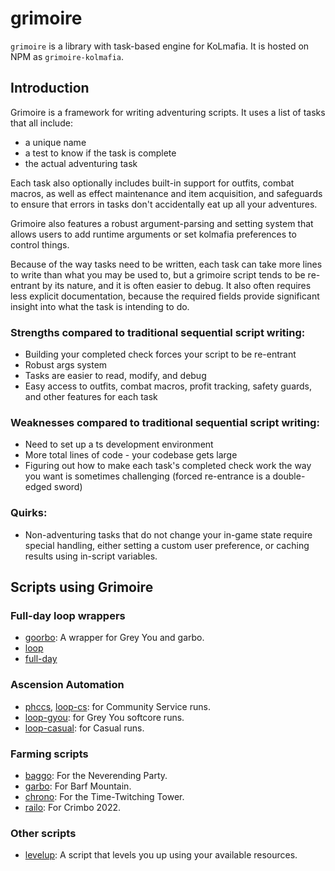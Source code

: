 # grimoire

`grimoire` is a library with task-based engine for KoLmafia. It is hosted on NPM as `grimoire-kolmafia`.

## Introduction

Grimoire is a framework for writing adventuring scripts. It uses a list of tasks that all include:

- a unique name
- a test to know if the task is complete
- the actual adventuring task

Each task also optionally includes built-in support for outfits, combat macros, as well as effect maintenance and item acquisition, and safeguards to ensure that errors in tasks don't accidentally eat up all your adventures.

Grimoire also features a robust argument-parsing and setting system that allows users to add runtime arguments or set kolmafia preferences to control things.

Because of the way tasks need to be written, each task can take more lines to write than what you may be used to, but a grimoire script tends to be re-entrant by its nature, and it is often easier to debug. It also often requires less explicit documentation, because the required fields provide significant insight into what the task is intending to do.

### Strengths compared to traditional sequential script writing:

- Building your completed check forces your script to be re-entrant
- Robust args system
- Tasks are easier to read, modify, and debug
- Easy access to outfits, combat macros, profit tracking, safety guards, and other features for each task

### Weaknesses compared to traditional sequential script writing:

- Need to set up a ts development environment
- More total lines of code - your codebase gets large
- Figuring out how to make each task's completed check work the way you want is sometimes challenging (forced re-entrance is a double-edged sword)

### Quirks:

- Non-adventuring tasks that do not change your in-game state require special handling, either setting a custom user preference, or caching results using in-script variables.

## Scripts using Grimoire

### Full-day loop wrappers
- [goorbo](https://github.com/frazazel/goorbo): A wrapper for Grey You and garbo.
- [loop](https://github.com/Kasekopf/loop)
- [full-day](https://github.com/MrFizzyBubbs/full-day)

### Ascension Automation
- [phccs](https://github.com/horrible-little-slime/phccs), [loop-cs](https://github.com/MrFizzyBubbs/loop-cs): for Community Service runs.
- [loop-gyou](https://github.com/Kasekopf/loop-casual/tree/gyou): for Grey You softcore runs.
- [loop-casual](https://github.com/Kasekopf/loop-casual): for Casual runs.

### Farming scripts 
- [baggo](https://github.com/MrFizzyBubbs/bag-collector): For the Neverending Party.
- [garbo](https://github.com/Loathing-Associates-Scripting-Society/garbage-collector): For Barf Mountain.
- [chrono](https://github.com/loathers/chrono-collector/tree/main/src): For the Time-Twitching Tower.
- [railo](https://github.com/loathers/railo): For Crimbo 2022.

### Other scripts
- [levelup](https://github.com/frazazel/levelup): A script that levels you up using your available resources.
